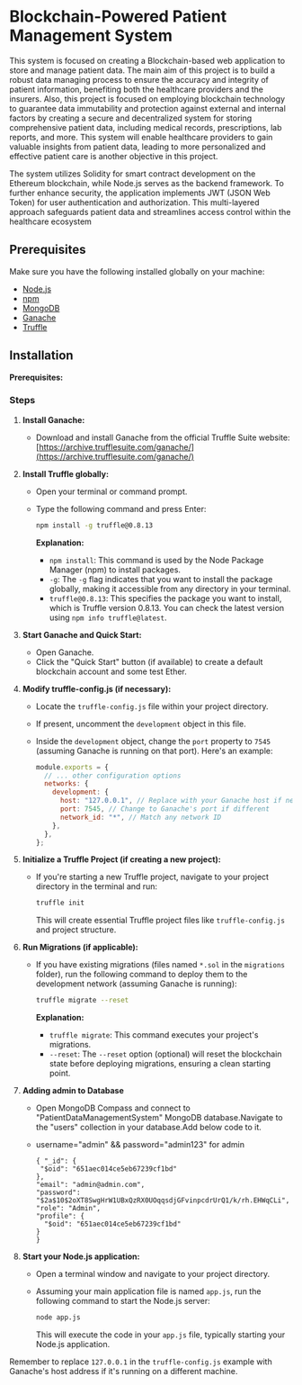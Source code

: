 # Blockchain-Powered Patient Management System

This system is focused on creating a Blockchain-based web application to store and manage patient data. The main aim of this project is to build a robust data managing process to ensure the accuracy and integrity of patient information, benefiting both the healthcare providers and the insurers. Also, this project is focused on employing blockchain technology to guarantee data immutability and protection against external and internal factors by creating a secure and decentralized system for storing comprehensive patient data, including medical records, prescriptions, lab reports, and more. This system will enable healthcare providers to gain valuable insights from patient data, leading to more personalized and effective patient care is another objective in this project.

The system utilizes Solidity for smart contract development on the Ethereum blockchain, while Node.js serves as the backend framework. To further enhance security, the application implements JWT (JSON Web Token) for user authentication and authorization. This multi-layered approach safeguards patient data and streamlines access control within the healthcare ecosystem

## Prerequisites

Make sure you have the following installed globally on your machine:

- [Node.js](https://nodejs.org/)
- [npm](https://www.npmjs.com/)
- [MongoDB](https://www.mongodb.com/try/download/community)
- [Ganache](https://www.trufflesuite.com/ganache)
- [Truffle](https://www.trufflesuite.com/truffle)

## Installation

**Prerequisites:**

### Steps

1. **Install Ganache:**

   - Download and install Ganache from the official Truffle Suite website: [https://archive.trufflesuite.com/ganache/](https://archive.trufflesuite.com/ganache/)

2. **Install Truffle globally:**

   - Open your terminal or command prompt.
   - Type the following command and press Enter:

     ```bash
     npm install -g truffle@0.8.13
     ```

     **Explanation:**
     - `npm install`: This command is used by the Node Package Manager (npm) to install packages.
     - `-g`: The `-g` flag indicates that you want to install the package globally, making it accessible from any directory in your terminal.
     - `truffle@0.8.13`: This specifies the package you want to install, which is Truffle version 0.8.13. You can check the latest version using `npm info truffle@latest`.

3. **Start Ganache and Quick Start:**

   - Open Ganache.
   - Click the "Quick Start" button (if available) to create a default blockchain account and some test Ether.

4. **Modify truffle-config.js (if necessary):**

   - Locate the `truffle-config.js` file within your project directory.
   - If present, uncomment the `development` object in this file.
   - Inside the `development` object, change the `port` property to `7545` (assuming Ganache is running on that port). Here's an example:

     ```javascript
     module.exports = {
       // ... other configuration options
       networks: {
         development: {
           host: "127.0.0.1", // Replace with your Ganache host if needed
           port: 7545, // Change to Ganache's port if different
           network_id: "*", // Match any network ID
         },
       },
     };
     ```

5. **Initialize a Truffle Project (if creating a new project):**

   - If you're starting a new Truffle project, navigate to your project directory in the terminal and run:

     ```bash
     truffle init
     ```

     This will create essential Truffle project files like `truffle-config.js` and project structure.

6. **Run Migrations (if applicable):**

   - If you have existing migrations (files named `*.sol` in the `migrations` folder), run the following command to deploy them to the development network (assuming Ganache is running):

     ```bash
     truffle migrate --reset
     ```

     **Explanation:**
     - `truffle migrate`: This command executes your project's migrations.
     - `--reset`: The `--reset` option (optional) will reset the blockchain state before deploying migrations, ensuring a clean starting point.

7. **Adding admin to Database**
      - Open MongoDB Compass and connect to "PatientDataManagementSystem" MongoDB database.Navigate to the "users" collection in your database.Add below code to it.
      -  username="admin" && password="admin123" for admin

           ```
         { "_id": {
            "$oid": "651aec014ce5eb67239cf1bd"
           },
           "email": "admin@admin.com",
           "password": "$2a$10$2oXT8SwgHrW1UBxQzRX0UOqqsdjGFvinpcdrUrQ1/k/rh.EHWqCLi",
           "role": "Admin",
           "profile": {
             "$oid": "651aec014ce5eb67239cf1bd"
           }
         }
         ```

9. **Start your Node.js application:**

   - Open a terminal window and navigate to your project directory.
   - Assuming your main application file is named `app.js`, run the following command to start the Node.js server:

     ```bash
     node app.js
     ```

     This will execute the code in your `app.js` file, typically starting your Node.js application.

Remember to replace `127.0.0.1` in the `truffle-config.js` example with Ganache's host address if it's running on a different machine.




